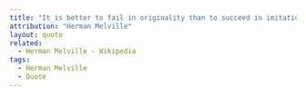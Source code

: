 ```yaml
---
title: "It is better to fail in originality than to succeed in imitation."
attribution: "Herman Melville"
layout: quote
related:
  - Herman Melville - Wikipedia
tags:
  - Herman Melville
  - Quote
---
```

